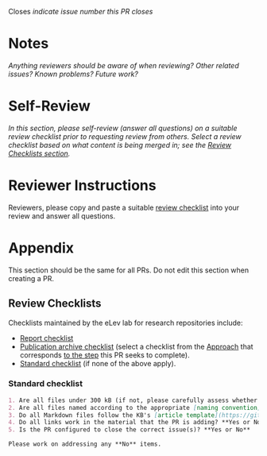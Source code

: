 Closes _indicate issue number this PR closes_

# Notes

_Anything reviewers should be aware of when reviewing? Other related issues? Known problems? Future work?_

# Self-Review

_In this section, please self-review (answer all questions) on a suitable review checklist prior to requesting review from others. Select a review checklist based on what content is being merged in; see the [Review Checklists section](#review-checklists)._

# Reviewer Instructions

Reviewers, please copy and paste a suitable [review checklist](#review-checklists) into your review and answer all questions.

# Appendix

This section should be the same for all PRs. Do not edit this section when creating a PR.

## Review Checklists

Checklists maintained by the eLev lab for research repositories include:
- [Report checklist](https://github.com/Severson-Group/KnowledgeBase/blob/main/writing/write-repo-report.md#pr-review-checklist)
- [Publication archive checklist](https://github.com/Severson-Group/KnowledgeBase/blob/main/writing/archive-research-material.md) (select a checklist from the [Approach](https://github.com/Severson-Group/KnowledgeBase/blob/main/writing/archive-research-material.md#approach) that corresponds [to the step](https://github.com/Severson-Group/KnowledgeBase/blob/main/writing/archive-research-material.md#overview) this PR seeks to complete).
- [Standard checklist](https://github.com/Severson-Group/research-repo-template/blob/main/.github/pull_request_template.md) (if none of the above apply).

### Standard checklist

```markdown
1. Are all files under 300 kB (if not, please carefully assess whether it is worth committing them)? **Yes or No**
2. Are all files named according to the appropriate [naming convention](https://github.com/Severson-Group/research-repo-template?tab=readme-ov-file#file-naming), i.e., dash-case, camelCase, snake case? **Yes or No**
3. Do all Markdown files follow the KB's [article template](https://github.com/Severson-Group/KnowledgeBase/blob/master/CONTRIBUTING.md#article-template)? **Yes or No**
4. Do all links work in the material that the PR is adding? **Yes or No**
5. Is the PR configured to close the correct issue(s)? **Yes or No**

Please work on addressing any **No** items.
```
